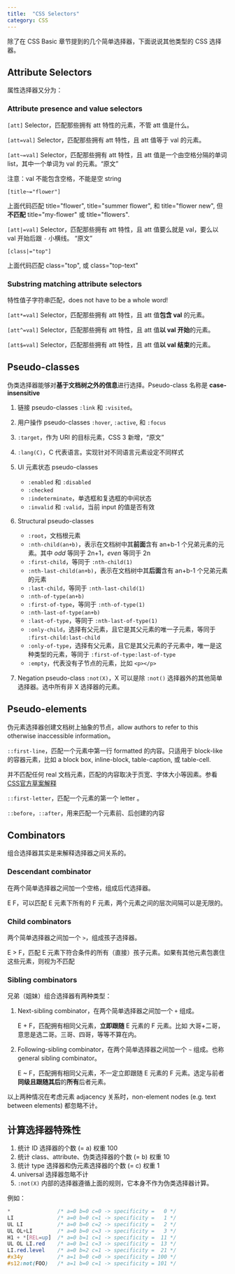 ```yaml
---
title:  "CSS Selectors"
category: CSS
---
```

除了在 CSS Basic 章节提到的几个简单选择器，下面说说其他类型的 CSS 选择器。

## Attribute Selectors

属性选择器又分为：

### Attribute presence and value selectors

`[att]` Selector，匹配那些拥有 att 特性的元素，不管 att 值是什么。

`[att=val]` Selector，匹配那些拥有 att 特性，且 att 值等于 val 的元素。

`[att~=val]` Selector，匹配那些拥有 att 特性，且 att 值是一个由空格分隔的单词 list，其中一个单词为 val 的元素。<q title="Represents an element with the att attribute whose value is a whitespace-separated list of words, one of which is exactly &quot;val&quot;。">原文</q>

<!--more-->

注意：val 不能包含空格，不能是空 string

    [title~="flower"]

上面代码匹配 title="flower", title="summer flower", 和 title="flower new", 但**不匹配** title="my-flower" 或 title="flowers".

`[att|=val]` Selector，匹配那些拥有 att 特性，且 att 值要么就是 val，要么以 val 开始后跟 `-` 小横线。 <q title="Represents an element with the att attribute, its value either being exactly &quot;val&quot; or beginning with &quot;val&quot; immediately followed by &quot;-&quot;">原文</q>

    [class|="top"]

上面代码匹配 class="top", 或 class="top-text"

### Substring matching attribute selectors

特性值子字符串匹配，does not have to be a whole word!

`[att*=val]` Selector，匹配那些拥有 att 特性，且 att 值**包含 val** 的元素。

`[att^=val]` Selector，匹配那些拥有 att 特性，且 att 值**以 val 开始**的元素。

`[att$=val]` Selector，匹配那些拥有 att 特性，且 att 值**以 val 结束**的元素。

## Pseudo-classes

伪类选择器能够对**基于文档树之外的信息**进行选择。Pseudo-class 名称是 **case-insensitive**

1. 链接 pseudo-classes `:link` 和 `:visited`。
2. 用户操作 pseudo-classes `:hover`, `:active`, 和 `:focus`
3. `:target`，作为 URI 的目标元素，CSS 3 新增，<q title="Some URIs refer to a location within a resource. This kind of URI ends with a &quot;number sign&quot; (#) followed by an anchor identifier (called the fragment identifier)">原文</q>
4. `:lang(C)`，C 代表语言。实现针对不同语言元素设定不同样式
5. UI 元素状态 pseudo-classes

    + `:enabled` 和 `:disabled`
    + `:checked`
    + `:indeterminate`，单选框和复选框的中间状态
    + `:invalid` 和 `:valid`，当前 input 的值是否有效

6. Structural pseudo-classes

    + `:root`，文档根元素
    + `:nth-child(an+b)`，表示在文档树中其**前面**含有 an+b-1 个兄弟元素的元素。其中 _odd_ 等同于 2n+1，_even_ 等同于 2n
    + `:first-child`，等同于 `:nth-child(1)`
    + `:nth-last-child(an+b)`，表示在文档树中其**后面**含有 an+b-1 个兄弟元素的元素
    + `:last-child`，等同于 `:nth-last-child(1)`
    + `:nth-of-type(an+b)`
    + `:first-of-type`，等同于 `:nth-of-type(1)`
    + `:nth-last-of-type(an+b)`
    + `:last-of-type`，等同于 `:nth-last-of-type(1)`
    + `:only-child`，选择有父元素，且它是其父元素的唯一子元素，等同于 `:first-child:last-child`
    + `:only-of-type`，选择有父元素，且它是其父元素的子元素中，唯一是这种类型的元素，等同于 `:first-of-type:last-of-type`
    + `:empty`，代表没有子节点的元素，比如 `<p></p>`

7. Negation pseudo-class `:not(X)`，X 可以是除 `:not()` 选择器外的其他简单选择器。选中所有非 X 选择器的元素。

## Pseudo-elements

伪元素选择器创建文档树上抽象的节点，allow authors to refer to this otherwise inaccessible information。

`::first-line`，匹配一个元素中第一行 formatted 的内容。只适用于 block-like 的容器元素，比如 a block box, inline-block, table-caption, 或 table-cell.

并不匹配任何 real 文档元素，匹配的内容取决于页宽、字体大小等因素。参看<a href="https://drafts.csswg.org/selectors-3/#type-selectors" target="_blank">CSS官方草案解释</a>

`::first-letter`，匹配一个元素的第一个 letter 。

`::before`，`::after`，用来匹配一个元素前、后创建的内容

## Combinators

组合选择器其实是来解释选择器之间关系的。

### Descendant combinator

在两个简单选择器之间加一个空格，组成后代选择器。

E F，可以匹配 E 元素下所有的 F 元素，<span class="t-blue">两个元素之间的层次间隔可以是无限的</span>。

### Child combinators

两个简单选择器之间加一个 `>`，组成孩子选择器。

E &gt; F，匹配 E 元素下符合条件的所有（直接）孩子元素。<span class="t-blue">如果有其他元素包裹住这些元素，则视为不匹配</span>

### Sibling combinators

兄弟（姐妹）组合选择器有两种类型：

1. Next-sibling combinator，在两个简单选择器之间加一个 `+` 组成。

    E + F，匹配拥有相同父元素，**立即跟随** E 元素的 F 元素。比如 大哥+二哥，意思是选二哥。三哥、四哥，等等不算在内。

2. Following-sibling combinator，在两个简单选择器之间加一个 `~` 组成。也称 general sibling combinator。

    E ~ F，匹配拥有相同父元素，不一定立即跟随 E 元素的 F 元素。选定与前者**同级且跟随其后**的**所有**后者元素。

以上两种情况在考虑元素 adjacency 关系时，non-element nodes (e.g. text between elements) 都忽略不计。

## 计算选择器特殊性

1. 统计 ID 选择器的个数 (= a) 权重 100
2. 统计 class、attribute、伪类选择器的个数 (= b) 权重 10
3. 统计 type 选择器和伪元素选择器的个数 (= c) 权重 1
4. universal 选择器忽略不计
5. `:not(X)` 内部的选择器遵循上面的规则，它本身不作为伪类选择器计算。

例如：

```css
*               /* a=0 b=0 c=0 -> specificity =   0 */
LI              /* a=0 b=0 c=1 -> specificity =   1 */
UL LI           /* a=0 b=0 c=2 -> specificity =   2 */
UL OL+LI        /* a=0 b=0 c=3 -> specificity =   3 */
H1 + *[REL=up]  /* a=0 b=1 c=1 -> specificity =  11 */
UL OL LI.red    /* a=0 b=1 c=3 -> specificity =  13 */
LI.red.level    /* a=0 b=2 c=1 -> specificity =  21 */
#x34y           /* a=1 b=0 c=0 -> specificity = 100 */
#s12:not(FOO)   /* a=1 b=0 c=1 -> specificity = 101 */
```
